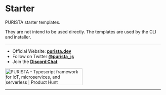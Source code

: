 # Starter

PURISTA starter templates.

They are not intend to be used directly. The templates are used by the CLI and installer.


---

- Official Website: **[purista.dev](https://purista.dev)**
- Follow on Twitter **[@purista_js](https://twitter.com/purista_js)**
- Join the **[Discord Chat](https://discord.gg/9feaUm3H2v)**

<a href="https://www.producthunt.com/posts/purista?utm_source=badge-featured&utm_medium=badge&utm_souce=badge-purista" target="_blank"><img src="https://api.producthunt.com/widgets/embed-image/v1/featured.svg?post_id=386519&theme=light" alt="PURISTA - Typescript&#0032;framework&#0032;for&#0032;IoT&#0044;&#0032;microservices&#0044;&#0032;and&#0032;serverless | Product Hunt" style="width: 250px; height: 54px;" width="250" height="54" /></a>

---
